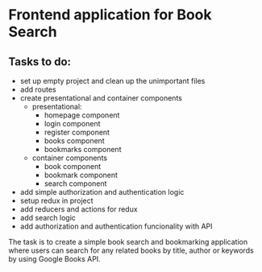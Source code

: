 # Frontend application for Book Search

## Tasks to do:
- set up empty project and clean up the unimportant files
- add routes
- create presentational and container components
    - presentational:
        - homepage component
        - login component
        - register component
        - books component
        - bookmarks component
    - container components
        - book component
        - bookmark component
        - search component     
- add simple authorization and authentication logic 
- setup redux in project
- add reducers and actions for redux
- add search logic
- add authorization and authentication funcionality with API


The task is to create a simple book search and bookmarking application where users can search for any related books by title, author or keywords by using Google Books API.
